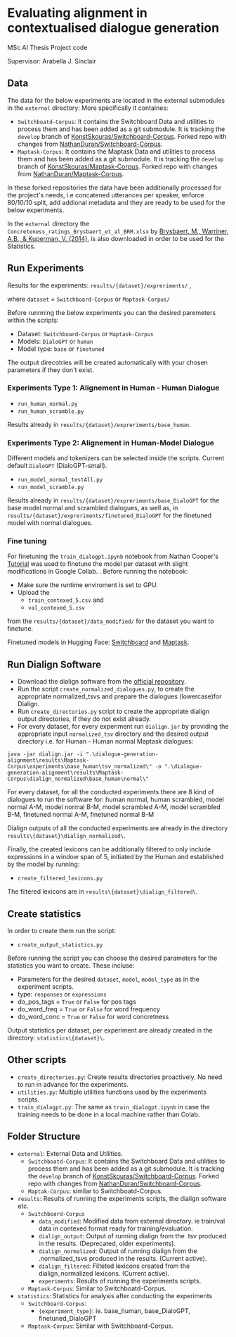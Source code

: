 # Evaluating alignment in contextualised dialogue generation
MSc AI Thesis Project code

Supervisor: Arabella J. Sinclair
## Data
The data for the below experiments are located in the external submodules in the `external` directory: More specifically it containes:
- `Switchboatd-Corpus`: It contains the Switchboard Data and utilities to process them and has been added as a git submodule. It is tracking the `develop` branch of [KonstSkouras/Switchboard-Corpus](https://github.com/KonstSkouras/Switchboard-Corpus/tree/develop). Forked repo with changes from [NathanDuran/Switchboard-Corpus](https://github.com/NathanDuran/Switchboard-Corpus). 
- `Maptask-Corpus`: It contains the Maptask Data and utilities to process them and has been added as a git submodule. It is tracking the `develop` branch of [KonstSkouras/Maptask-Corpus](https://github.com/KonstSkouras/Maptask-Corpus/tree/develop). Forked repo with changes from [NathanDuran/Maptask-Corpus](https://github.com/NathanDuran/Maptask-Corpus). 

In these forked repositories the data have been additionally processed  for the project's needs, i.e concatened utterances per speaker, enforce 80/10/10 split, add addional metadata and they are ready to be used for the below experiments.

In the `external` directory the `Concreteness_ratings_Brysbaert_et_al_BRM.xlsx` by [Brysbaert, M., Warriner, A.B., & Kuperman, V. (2014)](http://crr.ugent.be/archives/1330), is also downloaded in order to be used for the Statistics.
## Run Experiments
Results for the experiments: `results/{dataset}/expreriments/` ,

where `dataset` = `Switchboard-Corpus` or `Maptask-Corpus/`

Before runnning the below experiments you can the desired paremeters within the scripts:
- Dataset: `Switchboard-Corpus` or `Maptask-Corpus`
- Models: `DialoGPT` or `human`
- Model type: `base` or `finetuned`

The output direcotries will be created automatically with your chosen parameters if they don't exist.  
### Experiments Type 1: Alignement in Human - Human Dialogue
- `run_human_normal.py`
- `run_human_scramble.py`

Results already in `results/{dataset}/expreriments/base_human`.
### Experiments Type 2: Alignement in Human-Model Dialogue
Different models and tokenizers can be selected inside the scripts. Current default `DialoGPT` (DialoGPT-small).
- `run_model_normal_testAll.py`
- `run_model_scramble.py`

Results already in `results/{dataset}/expreriments/base_DialoGPT` for the base model normal and scrambled dialogues, as well as, in `results/{dataset}/expreriments/finetuned_DialoGPT` for the finetuned model with normal dialogues.
### Fine tuning
For finetuning the `train_dialogpt.ipynb` notebook from Nathan Cooper's [Tutorial](https://nathancooper.io/i-am-a-nerd/chatbot/deep-learning/gpt2/2020/05/12/chatbot-part-1.html) was used to finetune the model per dataset with slight modifications in Google Collab.
. Before running the notebook:
- Make sure the runtime enviroment is set to GPU.
- Upload the 
  - `train_contexed_5.csv` and 
  - `val_contexed_5.csv` 

from the `results/{dataset}/data_modified/` for the dataset you want to finetune.

Finetuned models in Hugging Face: [Switchboard](https://huggingface.co/skouras/DialoGPT-small-swda) and [Maptask](https://huggingface.co/skouras/DialoGPT-small-maptask).

## Run Dialign Software
- Download the dialign software from the [official repository](https://github.com/GuillaumeDD/dialign).
- Run the script `create_normalized_dialogues.py`, to create the appropriate normalized_tsvs and prepare the dialogues (lowercase)for Dialign.
- Run `create_directories.py` script to create the appropriate dialign output directories, if they do not exist already.
- For every dataset, for every experiment run `dialign.jar` by providing the appropriate input `normalized_tsv` directory and the desired output directory i.e. for Human - Human normal Maptask dialogues:

`java -jar dialign.jar -i ".\dialogue-generation-alignment\results\Maptask-Corpus\experiments\base_human\tsv_normalized\" -o ".\dialogue-generation-alignment\results\Maptask-Corpus\dialign_normalized\base_human\normal\"`

For every dataset, for all the conducted experiments there are 8 kind of dialogues to run the software for:
human normal, human scrambled, model normal A-M, model normal B-M, model scrambled A-M, model scrambled B-M, finetuned normal A-M, finetuned normal B-M   

Dialign outputs of all the conducted experiments are already in the directory `results\{dataset}\dialign_normalized\`. 

Finally, the created lexicons can be additionally filtered to only include expressions in a window span of 5, initiated by the Human and established by the model by running:
- `create_filtered_lexicons.py`

The filtered lexicons are in `results\{dataset}\dialign_filtered\`.

## Create statistics
In order to create them run the script:
- `create_output_statistics.py`

Before running the script you can choose the desired parameters for the statistics you want to create. These incluse:
- Parameters for the desired `dataset`, `model`, `model_type` as in the experiment scripts.
- type: `responses` or `expressions` 
- do_pos_tags = `True` or `False` for pos tags
- do_word_freq = `True` or `False` for word frequency 
- do_word_conc = `True` or `False` for word concretness

Output statistics per dataset, per experiment are already created in the directory: `statistics\{dataset}\`.
## Other scripts
- `create_directories.py`: Create results directories proactively. No need to run in advance for the experiments.
- `utilities.py`: Multiple utilities functions used by the experiments scripts.
- `train_dialogpt.py`: The same as `train_dialogpt.ipynb` in case the training needs to be done in a local machine rather than Colab.

## Folder Structure
- `external`: External Data and Utilities. 
  - `Switchboatd-Corpus`: It contains the Switchboard Data and utilities to process them and has been added as a git submodule. It is tracking the `develop` branch of [KonstSkouras/Switchboard-Corpus](https://github.com/KonstSkouras/Switchboard-Corpus/tree/develop). Forked repo with changes from [NathanDuran/Switchboard-Corpus](https://github.com/NathanDuran/Switchboard-Corpus).
  - `Maptak-Corpus`: similar to Switchboatd-Corpus.
- `results`: Results of running the experiments scripts, the dialign software etc.
  - `Switchboard-Corpus`
    - `data_modified`: Modified data from external directory. ie train/val data in contexed format ready for training/evaluation.
    - `dialign_output`: Output of running dialign from the .tsv produced in the results. (Deprecated, older experiments).
    - `dialign_normalized`: Output of running dialign from the .normalized_tsvs produced in the results. (Current active).
    - `dialign_filtered`: Filteted lexicons created from the dialign_normalized lexicons. (Current active).
    - `experiments`: Results of running the experiments scripts.
  - `Maptask-Corpus`: Similar to Switchboatd-Corpus.
- `statistics`: Statistics for analysis after conducting the experiments 
  - `Switchboard-Corpus`:
    - `{experiment_type}`: ie. base_human, base_DialoGPT, finetuned_DialoGPT
  - `Maptask-Corpus`: Similar with Switchboard-Corpus.




